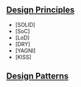 ## [Design Principles]()
- [SOLID]
- [SoC]
- [LoD]
- [DRY]
- [YAGNI]
- [KISS]
## [Design Patterns](https://sourcemaking.com/design_patterns)
